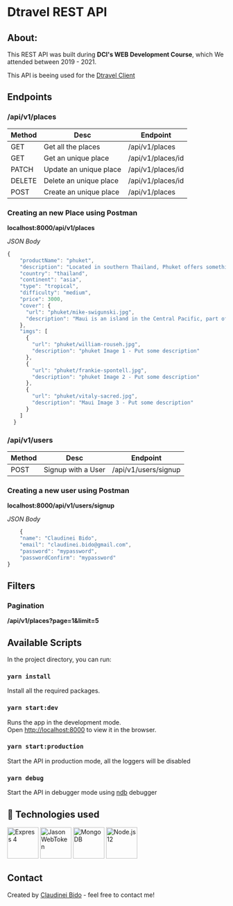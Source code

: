 # Dtravel REST API

## About:

This REST API was built during **DCI's WEB Development Course**, which We attended between 2019 - 2021.

This API is beeing used for the [Dtravel Client](https://github.com/bidodev/react-dtravel-client)

## Endpoints

### /api/v1/places

| Method | Desc                   | Endpoint          |
| ------ | ---------------------- | ----------------- |
| GET    | Get all the places     | /api/v1/places    |
| GET    | Get an unique place    | /api/v1/places/id |
| PATCH  | Update an unique place | /api/v1/places/id |
| DELETE | Delete an unique place | /api/v1/places/id |
| POST   | Create an unique place | /api/v1/places    |

### Creating an new Place using Postman

**localhost:8000/api/v1/places**

_JSON Body_

```javascript
{
    "productName": "phuket",
    "description": "Located in southern Thailand, Phuket offers something for everyone, especially budget-minded travelers. Everything from accommodations to spa treatments to boat tours come with a low price tag. For stunning scenery, check out the limestone cliffs of Phang Nga Bay and lounge on Phuket's gorgeous white sand beaches. Other must-sees include Wat Chalong Temple and the Big Buddha. Once the sun sets, take part in the island's lively nightlife scene.",
    "country": "thailand",
    "continent": "asia",
    "type": "tropical",
    "difficulty": "medium",
    "price": 3000,
    "cover": {
      "url": "phuket/mike-swigunski.jpg",
      "description": "Maui is an island in the Central Pacific, part of the Hawaiian archipelago."
    },
    "imgs": [
      {
        "url": "phuket/william-rouseh.jpg",
        "description": "phuket Image 1 - Put some description"
      },
      {
        "url": "phuket/frankie-spontell.jpg",
        "description": "phuket Image 2 - Put some description"
      },
      {
        "url": "phuket/vitaly-sacred.jpg",
        "description": "Maui Image 3 - Put some description"
      }
    ]
  }
```

### /api/v1/users

| Method | Desc              | Endpoint             |
| ------ | ----------------- | -------------------- |
| POST   | Signup with a User | /api/v1/users/signup |

### Creating a new user using Postman

**localhost:8000/api/v1/users/signup**

_JSON Body_

```javascript
    {
    "name": "Claudinei Bido",
    "email": "claudinei.bido@gmail.com",
    "password": "mypassword",
    "passwordConfirm": "mypassword"
}
```

## Filters

### Pagination

**/api/v1/places?page=1&limit=5**

## Available Scripts

In the project directory, you can run:

### `yarn install`

Install all the required packages.

### `yarn start:dev`

Runs the app in the development mode.<br />
Open [http://localhost:8000](http://localhost:8000) to view it in the browser.

### `yarn start:production`

Start the API in production mode, all the loggers will be disabled<br />

### `yarn debug`

Start the API in debugger mode using [ndb](https://github.com/GoogleChromeLabs/ndb) debugger <br />

## 🚀 Technologies used

<img title="Express 4" src="https://uploads.toptal.io/blog/category/logo/25/express_js.png" width="72" /> <img title="JasonWebToken" src="https://werkraum.net/fileadmin/news_import/jwt_pic_logo.svg.png" width="72" /> <img title="MongoDB" src="https://www.clouda.ca/wp-content/uploads/2013/03/mongodb-logo.png" width="72" /> <img title="Node.js 12" src="https://ih1.redbubble.net/image.109336634.1604/flat,550x550,075,f.u1.jpg" width="72" />

## Contact

Created by [Claudinei Bido](https://www.linkedin.com/in/bidoc/) - feel free to contact me!
